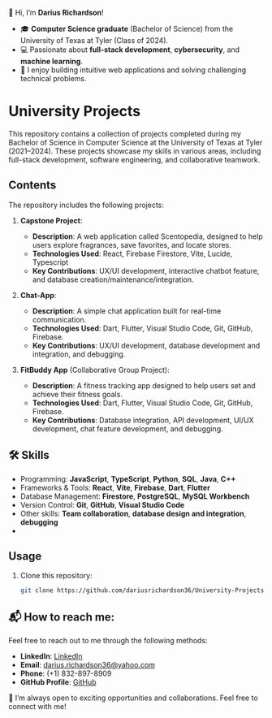 👋 Hi, I’m **Darius Richardson**!

- 🎓 **Computer Science graduate** (Bachelor of Science) from the University of Texas at Tyler (Class of 2024).
- 💻 Passionate about **full-stack development**, **cybersecurity**, and **machine learning**.
- 🌟 I enjoy building intuitive web applications and solving challenging technical problems.

# University Projects

This repository contains a collection of projects completed during my Bachelor of Science in Computer Science at the University of Texas at Tyler (2021–2024). These projects showcase my skills in various areas, including full-stack development, software engineering, and collaborative teamwork.

## Contents
The repository includes the following projects:

1. **Capstone Project**: 
   - **Description**: A web application called Scentopedia, designed to help users explore fragrances, save favorites, and locate stores.
   - **Technologies Used**: React, Firebase Firestore, Vite, Lucide, Typescript
   - **Key Contributions**: UX/UI development, interactive chatbot feature, and database creation/maintenance/integration.

2. **Chat-App**: 
   - **Description**: A simple chat application built for real-time communication.
   - **Technologies Used**: Dart, Flutter, Visual Studio Code, Git, GitHub, Firebase.
   - **Key Contributions**: UX/UI development, database development and integration, and debugging.

3. **FitBuddy App** (Collaborative Group Project): 
   - **Description**: A fitness tracking app designed to help users set and achieve their fitness goals.
   - **Technologies Used**: Dart, Flutter, Visual Studio Code, Git, GitHub, Firebase.
   - **Key Contributions**: Database integration, API development, UI/UX development, chat feature development, and debugging.

## 🛠 Skills
- Programming: **JavaScript**, **TypeScript**, **Python**, **SQL**, **Java**, **C++**
- Frameworks & Tools: **React**, **Vite**, **Firebase**, **Dart**, **Flutter**
- Database Management: **Firestore**, **PostgreSQL**, **MySQL Workbench**
- Version Control: **Git**, **GitHub**, **Visual Studio Code**
- Other skills: **Team collaboration**, **database design and integration**, **debugging**
- 
## Usage
1. Clone this repository:
   ```bash
   git clone https://github.com/dariusrichardson36/University-Projects.git

## 📬 How to reach me:
Feel free to reach out to me through the following methods:
- **LinkedIn**: [LinkedIn](https://www.linkedin.com/in/darius-r-29804413b/)
- **Email**: [darius.richardson36@yahoo.com](mailto:darius.richardson36@yahoo.com)
- **Phone**: (+1) 832-897-8909
- **GitHub Profile**: [GitHub](https://github.com/dariusrichardson36)

🚀 I’m always open to exciting opportunities and collaborations. Feel free to connect with me!
